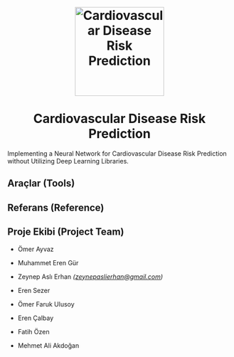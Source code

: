 <h1 align="center">
  <br>
  <a href="https://github.com/omer300/ANN_Coursework/tree/main"><img src="https://github.com/omer300/ANN_Coursework/blob/main/Media/img/KOUlogo.png" alt="Cardiovascular Disease Risk Prediction" width="200"></a>
  <br>
  <br>
   Cardiovascular Disease Risk Prediction
  <br>
</h1>

Implementing a Neural Network for Cardiovascular Disease Risk Prediction without Utilizing Deep Learning Libraries.




## Araçlar (Tools)





## Referans (Reference)

## Proje Ekibi (Project Team)

* Ömer Ayvaz

* Muhammet Eren Gür

* Zeynep Aslı Erhan *(zeynepaslierhan@gmail.com)*

* Eren Sezer

* Ömer Faruk Ulusoy

* Eren Çalbay

* Fatih Özen

* Mehmet Ali Akdoğan 

